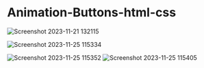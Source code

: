 # Animation-Buttons-html-css
![Screenshot 2023-11-21 132115](https://github.com/Amisha0971/Animation-Buttons-html-css/assets/136344215/1a53db36-da50-49bc-83f3-f2b8a0d81991)

![Screenshot 2023-11-25 115334](https://github.com/Amisha0971/Animation-Buttons-html-css/assets/136344215/3ea1251c-01e7-4c06-958a-a6fd8518a0f9)

![Screenshot 2023-11-25 115352](https://github.com/Amisha0971/Animation-Buttons-html-css/assets/136344215/ab1c8afe-4d38-42c2-9af5-b1957a2058f1)
![Screenshot 2023-11-25 115405](https://github.com/Amisha0971/Animation-Buttons-html-css/assets/136344215/fa53c016-370b-4640-9361-c820b7acf4cb)




